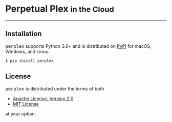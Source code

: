 # Perpetual Plex <small>in the Cloud</small>

-----

## Installation

<kbd>perplex</kbd> supports Python 3.6+ and is distributed on [PyPI](https://pypi.org) for macOS, Windows, and Linux.

``` console
$ pip install perplex
```

## License

<kbd>perplex</kbd> is distributed under the terms of both

- [Apache License, Version 2.0](https://choosealicense.com/licenses/apache-2.0)
- [MIT License](https://choosealicense.com/licenses/mit)

at your option.
